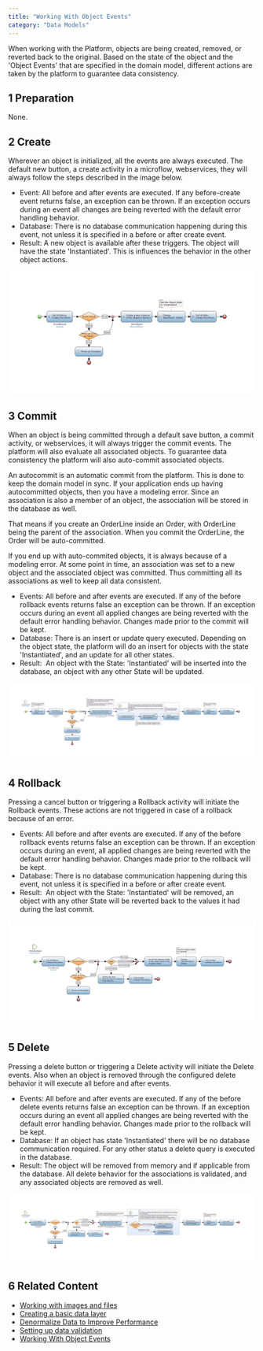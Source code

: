 ```yaml
---
title: "Working With Object Events"
category: "Data Models"
---
```


When working with the Platform, objects are being created, removed, or reverted back to the original. Based on the state of the object and the 'Object Events' that are specified in the domain model, different actions are taken by the platform to guarantee data consistency. 

## 1 Preparation

None.

## 2 Create

Wherever an object is initialized, all the events are always executed. The default new button, a create activity in a microflow, webservices, they will always follow the steps described in the image below.  

* Event: All before and after events are executed. If any before-create event returns false, an exception can be thrown. If an exception occurs during an event all changes are being reverted with the default error handling behavior.
* Database: There is no database communication happening during this event, not unless it is specified in a before or after create event. 
* Result: A new object is available after these triggers. The object will have the state 'Instantiated'. This is influences the behavior in the other object actions.

![](attachments/8785875/8946792.png)

## 3 Commit

When an object is being committed through a default save button, a commit activity, or webservices, it will always trigger the commit events. The platform will also evaluate all associated objects. To guarantee data consistency the platform will also auto-commit associated objects.

An autocommit is an automatic commit from the platform. This is done to keep the domain model in sync. If your application ends up having autocommitted objects, then you have a modeling error. Since an association is also a member of an object, the association will be stored in the database as well.

That means if you create an OrderLine inside an Order, with OrderLine being the parent of the association. When you commit the OrderLine, the Order will be auto-committed.

If you end up with auto-commited objects, it is always because of a modeling error. At some point in time, an association was set to a new object and the associated object was committed. Thus committing all its associations as well to keep all data consistent.

* Events: All before and after events are executed. If any of the before rollback events returns false an exception can be thrown. If an exception occurs during an event all applied changes are being reverted with the default error handling behavior. Changes made prior to the commit will be kept. 
* Database: There is an insert or update query executed. Depending on the object state, the platform will do an insert for objects with the state 'Instantiated', and an update for all other states.  
* Result:  An object with the State: 'Instantiated' will be inserted into the database, an object with any other State will be updated.

![](attachments/8785875/8946795.png)

## 4 Rollback

Pressing a cancel button or triggering a Rollback activity will initiate the Rollback events. These actions are not triggered in case of a rollback because of an error.

* Events: All before and after events are executed. If any of the before rollback events returns false an exception can be thrown. If an exception occurs during an event, all applied changes are being reverted with the default error handling behavior. Changes made prior to the rollback will be kept. 
* Database: There is no database communication happening during this event, not unless it is specified in a before or after create event. 
* Result:  An object with the State: 'Instantiated' will be removed, an object with any other State will be reverted back to the values it had during the last commit.

![](attachments/8785875/8946794.png)

## 5 Delete

Pressing a delete button or triggering a Delete activity will initiate the Delete events. Also when an object is removed through the configured delete behavior it will execute all before and after events.

* Events: All before and after events are executed. If any of the before delete events returns false an exception can be thrown. If an exception occurs during an event all applied changes are being reverted with the default error handling behavior. Changes made prior to the rollback will be kept. 
* Database: If an object has state 'Instantiated' there will be no database communication required. For any other status a delete query is executed in the database.  
* Result: The object will be removed from memory and if applicable from the database. All delete behavior for the associations is validated, and any associated objects are removed as well.

![](attachments/8785875/8946793.png)

## 6 Related Content

*   [Working with images and files](working-with-images-and-files)
*   [Creating a basic data layer](creating-a-basic-data-layer)
*   [Denormalize Data to Improve Performance](denormalize-data-to-improve-performance)
*   [Setting up data validation](setting-up-data-validation)
*   [Working With Object Events](working-with-object-events)
